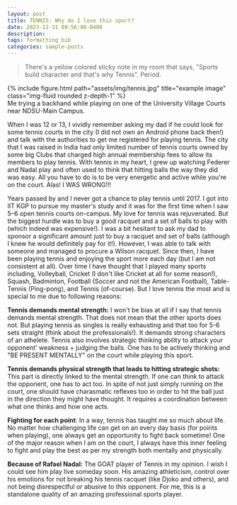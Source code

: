 ```yaml
---
layout: post
title: TENNIS: Why do I love this sport?
date: 2023-12-31 09:56:00-0400
description: 
tags: formatting bib
categories: sample-posts
---
```

> There's a yellow colored sticky note in my room that says, "Sports build character and that's why Tennis". Period.

<div class="row">
    <div class="col-sm mt-3 mt-md-0">
        {% include figure.html path="assets/img/tennis.jpg" title="example image" class="img-fluid rounded z-depth-1" %}
    </div>
</div>
<div class="caption">
    Me trying a backhand while playing on one of the University Village Courts near NDSU-Main Campus.
</div>

When I was 12 or 13, I vividly remember asking my dad if he could look for some tennis courts in the city (I did not own an Android phone back then!) 
and talk with the authorities to get me registered for playing tennis. The city that I was raised in India had only limited number of tennis courts owned by some big Clubs that 
charged high annual membership fees to allow its members to play tennis. With tennis in my heart, I grew up watching Federer and Nadal play and often used 
to think that hitting balls the way they did was easy. All you have to do is to be very energetic and active while you're on the court. Alas! I WAS WRONG!!!

Years passed by and I never got a chance to play tennis until 2017. I got into IIT KGP to pursue my master's study and it was for the first time when I saw 5–6 open 
tennis courts on-campus. My love for tennis was rejuvenated. But the biggest hurdle was to buy a good racquet and a 
set of balls to play with (which indeed was expensive!). 
I was a bit hesitant to ask my dad to sponsor a significant amount just to buy a racquet and set of balls (although I knew he would definitely pay for it!).
However, I was able to talk with someone and managed to procure a Wilson racquet. Since then, I have been playing tennis and enjoying the sport more each day 
(but I am not consistent at all). Over time I have thought that I played many sports including, Volleyball, Cricket (I don't like Cricket at all for some reason!), Squash, Badminton, 
Football (Soccer and not the American Football), Table-Tennis (Ping-pong), and Tennis (of-course). But I love tennis the most and is special to me due to 
following reasons:

**Tennis demands mental strength:** I won't be bias at all if I say that tennis demands mental strength. That does not mean that the other sports does not. But playing tennis as singles is really exhausting and that too for 5-6 sets straight (think about the professionals!). It demands strong characters of an athelete. 
Tennis also involves strategic thinking ability to attack your opponent' weakness + judging the balls. One has to be actively thinking and "BE PRESENT MENTALLY" on the court while playing this sport.

**Tennis demands physical strength that leads to hitting strategic shots:** This part is directly linked to the mental strength. If one can think to attack the opponent, one has to act too. In spite of 
not just simply running on the court, one should have charasmatic reflexes too in order to hit the ball just in the direction they might have thought. It requires a coordination between what one thinks and how one acts.  

**Fighting for each point**: In a way, tennis has taught me so much about life. No matter how challenging life can get on an every day basis (for points when playing), one always get an opportunity to fight back sometime! One of the major reason when I am on the court, I always have this inner feeling to fight and play the best as per my strength both mentally and physically. 

**Because of Rafael Nadal:** The GOAT player of Tennis in my opinion. I wish I could see him play live someday soon. His amazing athleticism, control over his emotions for not breaking his tennis racquet (like Djoko and others), and not being disrespectful or abusive to this opponent. For me, this is a standalone quality of an amazing professional sports player. 
